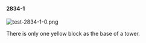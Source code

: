 #### 2834-1
![test-2834-1-0.png](https://github.com/lil-lab/nlvr/raw/master/nlvr/test/images/5/test-2834-1-0.png "test-2834-1-0.png")

There is only one yellow block as the base of a tower.